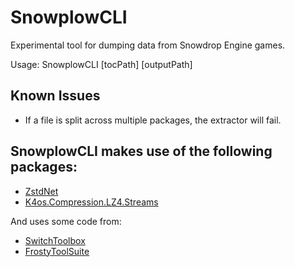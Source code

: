 # SnowplowCLI
Experimental tool for dumping data from Snowdrop Engine games.

Usage:
SnowplowCLI [tocPath] [outputPath]

## Known Issues

- If a file is split across multiple packages, the extractor will fail.



## SnowplowCLI makes use of the following packages:

- [ZstdNet](https://github.com/skbkontur/ZstdNet)
- [K4os.Compression.LZ4.Streams](https://github.com/MiloszKrajewski/K4os.Compression.LZ4)

And uses some code from:

- [SwitchToolbox](https://github.com/KillzXGaming/Switch-Toolbox/tree/master)
- [FrostyToolSuite](https://github.com/CadeEvs/FrostyToolsuite/tree/2.0.0)
